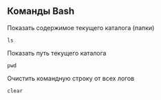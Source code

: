 ## Команды Bash

Показать содержимое текущего каталога (папки)
```shell
ls
```

Показать путь текущего каталога
```shell
pwd
```

Очистить командную строку от всех логов
```shell
clear
```







